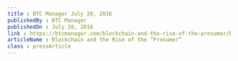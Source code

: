 ```yaml
---
title : BTC Manager July 28, 2016
publishedBy : BTC Manager
publishedOn : July 28, 2016
link : https://btcmanager.com/blockchain-and-the-rise-of-the-prosumer/blockchain-and-the-rise-of-the-prosumer/
articleName : Blockchain and the Rise of the “Prosumer”
class : pressArticle
---
```

